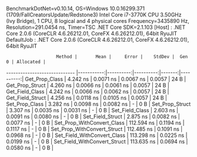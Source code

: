 
BenchmarkDotNet=v0.10.14, OS=Windows 10.0.16299.371 (1709/FallCreatorsUpdate/Redstone3)
Intel Core i7-3770K CPU 3.50GHz (Ivy Bridge), 1 CPU, 8 logical and 4 physical cores
Frequency=3435890 Hz, Resolution=291.0454 ns, Timer=TSC
.NET Core SDK=2.1.103
  [Host]     : .NET Core 2.0.6 (CoreCLR 4.6.26212.01, CoreFX 4.6.26212.01), 64bit RyuJIT
  DefaultJob : .NET Core 2.0.6 (CoreCLR 4.6.26212.01, CoreFX 4.6.26212.01), 64bit RyuJIT


                       Method |       Mean |     Error |    StdDev |  Gen 0 | Allocated |
----------------------------- |-----------:|----------:|----------:|-------:|----------:|
               Get_Prop_Class |   4.242 ns | 0.0071 ns | 0.0067 ns | 0.0057 |      24 B |
              Get_Prop_Struct |   4.260 ns | 0.0066 ns | 0.0061 ns | 0.0057 |      24 B |
              Get_Field_Class |   4.242 ns | 0.0066 ns | 0.0062 ns | 0.0057 |      24 B |
             Get_Field_Struct |   4.256 ns | 0.0118 ns | 0.0105 ns | 0.0057 |      24 B |
               Set_Prop_Class |   3.282 ns | 0.0098 ns | 0.0082 ns |      - |       0 B |
              Set_Prop_Struct |   3.307 ns | 0.0035 ns | 0.0031 ns |      - |       0 B |
              Set_Field_Class |   2.603 ns | 0.0091 ns | 0.0080 ns |      - |       0 B |
             Set_Field_Struct |   2.875 ns | 0.0082 ns | 0.0077 ns |      - |       0 B |
   Set_Prop_WithConvert_Class | 112.594 ns | 0.1194 ns | 0.1117 ns |      - |       0 B |
  Set_Prop_WithConvert_Struct | 112.485 ns | 0.1091 ns | 0.0968 ns |      - |       0 B |
  Set_Field_WithConvert_Class | 113.298 ns | 0.0225 ns | 0.0199 ns |      - |       0 B |
 Set_Field_WithConvert_Struct | 113.635 ns | 0.0694 ns | 0.0580 ns |      - |       0 B |
